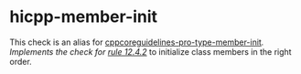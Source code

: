 hicpp-member-init
=================

This check is an alias for
[cppcoreguidelines-pro-type-member-init](https://clang.llvm.org/extra/clang-tidy/checks/cppcoreguidelines-pro-type-member-init.html)*.
Implements the check for
[rule 12.4.2](http://www.codingstandard.com/rule/12-4-2-ensure-that-a-constructor-initializes-explicitly-all-base-classes-and-non-static-data-members/)*
to initialize class members in the right order.
